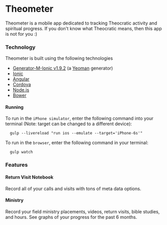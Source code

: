 # Theometer

Theometer is a mobile app dedicated to tracking Theocratic activity and spiritual progress. If you don't know what Theocratic means, then this app is not for you :)

### Technology
Theometer is built using the following technologies

- [Generator-M-Ionic v1.9.2](https://github.com/mwaylabs/generator-m-ionic) (a [Yeoman](http://yeoman.io/) generator)
- [Ionic](http://ionicframework.com/)
- [Angular](https://angularjs.org/)
- [Cordova](https://cordova.apache.org/)
- [Node.js](https://nodejs.org/en/)
- [Bower](https://bower.io/)

#### Running
To run in the `iPhone simulator`, enter the following command into your terminal (Note: target can be changed to a different device):
```
  gulp --livereload "run ios --emulate --target='iPhone-6s'"
```

To run in the `browser`, enter the following command in your terminal:
```
  gulp watch
```


### Features

#### Return Visit Notebook
Record all of your calls and visits with tons of meta data options.


#### Ministry
Record your field ministry placements, videos, return visits, bible studies, and hours. See graphs of your progress for the past 6 months.

